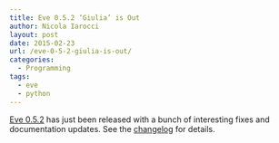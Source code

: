 ```yaml
---
title: Eve 0.5.2 ‘Giulia’ is Out
author: Nicola Iarocci
layout: post
date: 2015-02-23
url: /eve-0-5-2-giulia-is-out/
categories:
  - Programming
tags:
  - eve
  - python
---
```

[Eve 0.5.2][1] has just been released with a bunch of interesting fixes and documentation updates. See the [changelog][2] for details.

 [1]: https://pypi.python.org/pypi/Eve
 [2]: http://python-eve.org/changelog#version-0-5-2
